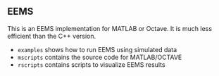 
## EEMS

This is an EEMS implementation for MATLAB or Octave. It is much less efficient than the C++ version.

* `examples` shows how to run EEMS using simulated data
* `mscripts` contains the source code for MATLAB/OCTAVE
* `rscripts` contains scripts to visualize EEMS results

